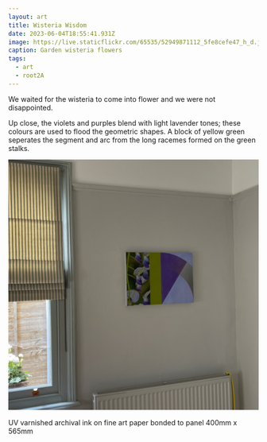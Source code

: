 ```yaml
---
layout: art
title: Wisteria Wisdom
date: 2023-06-04T18:55:41.931Z
image: https://live.staticflickr.com/65535/52949871112_5fe8cefe47_h_d.jpg
caption: Garden wisteria flowers
tags:
  - art
  - root2A
---
```

We waited for the wisteria to come into flower and we were not disappointed.

Up close, the violets and purples blend with light lavender tones; these colours are used to flood the geometric shapes. A block of yellow green seperates the segment and arc from the long racemes formed on the green stalks.

![Wisteria wisdom](/uploads/img_2521.jpeg "Wisteria wisdom")

UV varnished archival ink on fine art paper bonded to panel 400mm x 565mm